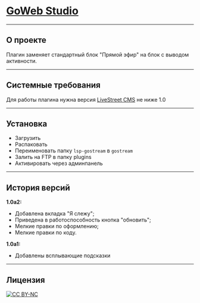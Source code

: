 # [GoWeb Studio](//goweb.pro/ "goweb.pro")

***

## О проекте
Плагин заменяет стандартный блок "Прямой эфир" на блок с выводом активности.

***

## Системные требования
Для работы плагина нужна версия [LiveStreet CMS](//livestreetcms.com/ "LiveStreet CMS") не ниже 1.0

***

## Установка
* Загрузить
* Распаковать
* Переименовать папку `lsp-gostream` в `gostream`
* Залить на FTP в папку plugins
* Активировать через админпанель

***

## История версий
**1.0a2:**
- Добавлена вкладка "Я слежу";
- Приведена в работоспособность кнопка "обновить";
- Мелкие правки по оформлению;
- Мелкие правки по коду.

**1.0a1:**
- Добавлены всплывающие подсказки

***

## Лицензия
[ ![CC BY-NC](//i.creativecommons.org/l/by-nc/3.0/88x31.png "CC BY-NC") ](//creativecommons.org/licenses/by-nc/3.0/ "CC BY-NC")